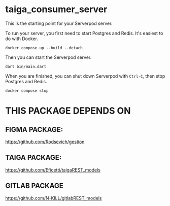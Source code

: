 # taiga_consumer_server

This is the starting point for your Serverpod server.

To run your server, you first need to start Postgres and Redis. It's easiest to do with Docker.

    docker compose up --build --detach

Then you can start the Serverpod server.

    dart bin/main.dart

When you are finished, you can shut down Serverpod with `Ctrl-C`, then stop Postgres and Redis.

    docker compose stop


# THIS PACKAGE DEPENDS ON
## FIGMA PACKAGE:
https://github.com/Rodsevich/gestion

## TAIGA PACKAGE:
https://github.com/Eficetti/taigaREST_models

## GITLAB PACKAGE
https://github.com/N-KILL/gitlabREST_models
